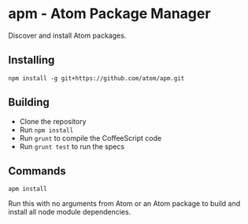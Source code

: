# apm - Atom Package Manager

Discover and install Atom packages.

## Installing

```
npm install -g git+https://github.com/atom/apm.git
```

## Building
  * Clone the repository
  * Run `npm install`
  * Run `grunt` to compile the CoffeeScript code
  * Run `grunt test` to run the specs

## Commands

```
apm install
```

Run this with no arguments from Atom or an Atom package to build and install
all node module dependencies.
